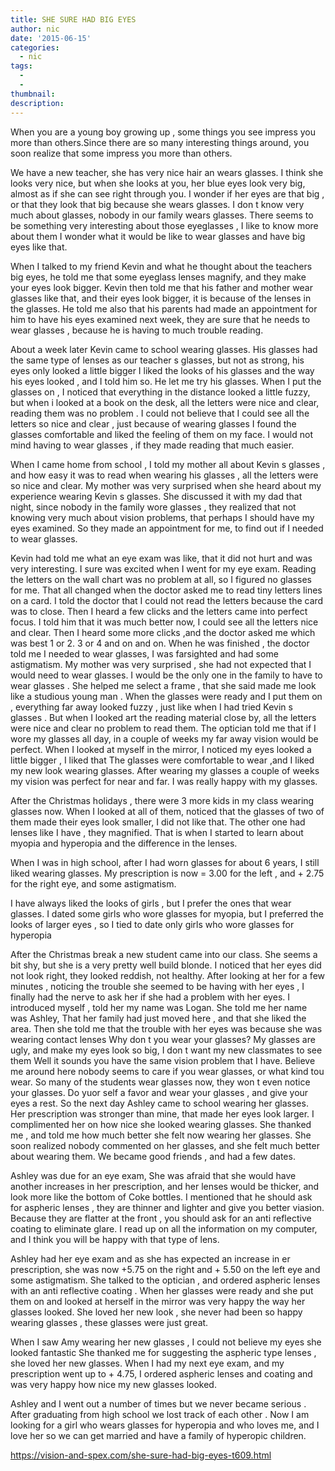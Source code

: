 ```yaml
---
title: SHE SURE HAD BIG EYES
author: nic
date: '2015-06-15'
categories:
  - nic
tags:
  - 
  - 
thumbnail: 
description: 
---
```


When you are a young boy growing up , some things you see impress you more than others.Since there are so many interesting things around, you soon realize that some impress you more than others.

We have a new teacher, she has very nice hair an wears glasses.
I think she looks very nice, but when she looks at you, her blue eyes look very big, almost as if she can 
see right through you.
I wonder if her eyes are that big , or that they look that big because she wears glasses.
I don t know very much about glasses, nobody in our family wears glasses.
There seems to be something very interesting about those eyeglasses , I like to know more about them
I wonder what it would be like to wear glasses and have big eyes like that.

When I talked to my friend Kevin and what he thought about the teachers big eyes, he told me 
that some eyeglass lenses magnify, and they make your eyes look bigger.
Kevin then told me that his father and mother wear glasses like that, and their eyes look bigger, it is 
because of the lenses in the glasses.
He told me also  that his parents had made an appointment for him to have his eyes examined
next week, they are sure that he needs to wear glasses , because he is having to much trouble reading.

About a week later Kevin came to school wearing glasses.
His glasses had the same type of lenses as our teacher s glasses, but not as strong, his eyes only looked a little bigger
I liked the looks of his glasses  and the way his eyes looked , and I told him so.
He let me try his glasses.
When I put the glasses on , I noticed that everything in the distance  looked a little fuzzy,
but when i looked at a book on the desk, all the letters were nice and clear, reading them was no problem .
I could not believe  that I could see all the letters so nice and clear , just because of wearing glasses 
I found the glasses comfortable and liked the feeling of them on my face.
I would not mind having to wear glasses , if they made reading that much easier.

When I came home from school , I told my mother all about Kevin s glasses , and how easy it was to read when wearing his glasses , all the letters were so nice and clear.
My mother was very surprised when she heard about my experience wearing Kevin s glasses.
She discussed it with my dad that night, since nobody in the family wore glasses , they realized that not knowing very much about vision problems, that perhaps I should have my eyes examined.
So they made an appointment for me, to find out if I needed to wear glasses.

Kevin had told me what an eye exam was like, that it did not hurt and was very interesting.
I sure was excited when I went for my eye exam.
Reading the letters on the wall chart was no problem at all, so I figured no glasses for me.
That all changed when the doctor asked me to read tiny letters  lines  on a  card.
I told the doctor that I could not read the letters because the card was to close.
Then I heard a few clicks and the letters came into perfect focus.
I told him that it was much better now, I could see all the letters nice and clear.
Then I heard some more clicks ,and the doctor asked me which was best 1 or 2. 3 or 4 and on and on.
When he was finished , the doctor told me I needed to wear glasses, I was farsighted and had some astigmatism.
My mother was very surprised , she had not expected that I would need to wear glasses.
I would be the only one in the family to have to wear glasses .
She helped me select a frame , that she said made me look like a studious young man .
When the glasses were ready and I put them on , everything far away looked fuzzy , just like when I had tried Kevin s glasses .
But when I looked art the reading material close by, all the letters were nice and clear no problem to read them.
The optician told me that if I wore my glasses all day, in a couple of weeks my far away vision would be perfect.
When I looked at myself in the mirror, I noticed my eyes looked a little bigger , I liked that 
The glasses were comfortable to wear ,and I liked my new look wearing glasses.
After wearing my glasses a couple of weeks my vision was perfect  for near and far.
I was really happy with my glasses.

After the Christmas holidays , there were 3 more kids in my class wearing glasses now.
When I looked at all of them, noticed that the glasses of two of them made their eyes look smaller, I did not like that.
The other one had lenses like I have , they magnified.
That is when I started to learn about myopia and hyperopia and the difference in the lenses.

When I was in high school, after I had worn glasses for about 6 years, I still liked wearing glasses.
My prescription is now = 3.00  for the left , and + 2.75  for the right eye, and some astigmatism.

I have always liked the looks of girls , but I prefer the ones that wear glasses.
I dated some girls who wore glasses for myopia, but I preferred the looks of larger eyes ,
so I tied to date only girls who wore glasses for hyperopia 

After the Christmas break  a new student came into our class.
She seems a bit shy, but she is a very pretty well build blonde.
I noticed that her eyes did not look right, they looked reddish, not healthy.
After looking at her for a few minutes  , noticing the trouble she seemed to be having with her eyes , I finally had the nerve to ask her if she had a problem with her eyes.
I introduced myself , told her my name was Logan.
She told me her name was Ashley,
That her family had just moved here , and that she liked the area.
Then she told me that the trouble with her eyes was because she was wearing contact lenses
Why don t you wear your glasses?
My glasses are ugly, and make my eyes look so big, I don t want my new classmates to see them
Well it sounds you have the same vision problem that I have.
Believe me around here nobody seems to care if you wear glasses, or what kind tou wear.
So many of the students wear glasses now, they won t even notice your glasses.
Do yuor self a favor and wear your glasses , and give your eyes a rest.
So the next day Ashley came to school wearing her glasses.
Her prescription was stronger than mine, that made her eyes look larger.
I complimented her on how nice she looked wearing glasses.
She thanked me , and told me how much better she felt now wearing her glasses.
She soon realized nobody commented on her glasses, and she felt much better about wearing them.
We became good friends , and had a few dates.

Ashley was due for an eye exam,
She was afraid that she would have another increases in her prescription, and her lenses would be thicker, and look more like the bottom of Coke bottles.
I mentioned that he should ask for aspheric lenses , they are thinner and lighter  and give you better viasion.
Because they are flatter at the front , you should ask for an anti reflective coating to eliminate glare.
I read up on all the information on my computer, and I think you will be happy with that type of lens.

Ashley had her eye exam and as she has expected an increase in er prescription, she was now 
+5.75 on the right and + 5.50 on the left  eye and some astigmatism.
She talked to the optician , and ordered aspheric lenses with an anti reflective coating .
When her glasses were ready and she put them on and looked at herself in the mirror
was very happy the way her glasses looked.
She loved her new look , she never had been so happy wearing  glasses , these glasses were just great.

When I saw Amy wearing her new glasses , I could not believe my eyes she looked fantastic
She thanked me for suggesting the aspheric type  lenses , she loved her new glasses.
 When I had my next eye exam, and my prescription went up to + 4.75, I ordered aspheric lenses
and coating and was very happy how nice my new glasses looked.

Ashley and I went out a number of times but we never became serious .
After graduating from high school we lost track of each other .
Now I am looking for a girl who wears glasses for hyperopia  and who loves me, and I love her 
so we can get married and have a family of hyperopic children.

https://vision-and-spex.com/she-sure-had-big-eyes-t609.html
